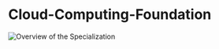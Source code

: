 # Cloud-Computing-Foundation
![Overview of the Specialization](https://user-images.githubusercontent.com/79841341/125635618-6968b461-c5f7-44b3-a9f9-4f622e10509e.png)
